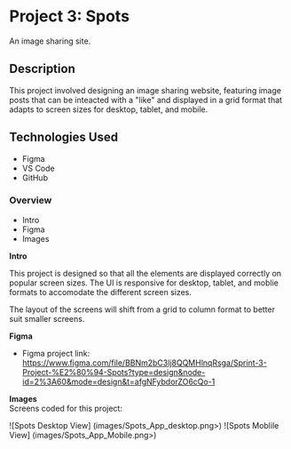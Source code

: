 # Project 3: Spots
An image sharing site.

## Description
This project involved designing an image sharing website, featuring image posts that can be inteacted with a "like" and displayed in a grid format that adapts to screen sizes for desktop, tablet, and mobile.

## Technologies Used
* Figma
* VS Code
* GitHub

### Overview  

* Intro  
* Figma  
* Images  
  
**Intro**
  
This project is designed so that all the elements are displayed correctly on popular screen sizes. The UI is responsive for desktop, tablet, and moblie formats to accomodate the different screen sizes.

The layout of the screens will shift from a grid to column format to better suit smaller screens.

**Figma**  
  
* Figma project link: https://www.figma.com/file/BBNm2bC3lj8QQMHlnqRsga/Sprint-3-Project-%E2%80%94-Spots?type=design&node-id=2%3A60&mode=design&t=afgNFybdorZO6cQo-1
  
**Images**  
 Screens coded for this project:
  
![Spots Desktop View] (images/Spots_App_desktop.png>)
![Spots Moblile View] (images/Spots_App_Mobile.png>)  

